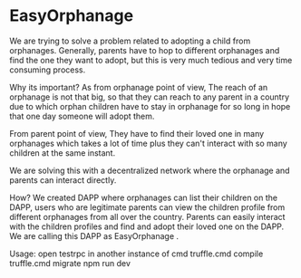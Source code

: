 # EasyOrphanage

We are trying to solve a problem related to adopting a child from orphanages. 
Generally, parents have to hop to different orphanages and find the one they want to adopt, but this is very much tedious and very time consuming process.

Why its important?
As from orphanage point of view, The reach of an orphanage is not that big, so that they can reach to any parent in a country due to which orphan children have to stay in orphanage for so long in hope that one day someone will adopt them.

From parent point of view, They have to find their loved one in many orphanages which takes a lot of time plus they can't interact with so many children at the same instant.




We are solving this with a decentralized network where the orphanage and parents can interact directly.

How?
We created DAPP where orphanages can list their children on the DAPP, users who are legitimate parents can view the children profile from different orphanages from all over the country. Parents can easily interact with the children profiles and find and adopt their loved one on the DAPP.
We are calling this DAPP as EasyOrphanage .


Usage:
open testrpc in another instance of cmd
truffle.cmd compile
truffle.cmd migrate
npm run dev
